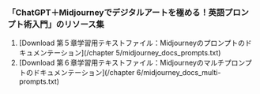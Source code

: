 ### 「ChatGPT＋Midjourneyでデジタルアートを極める！英語プロンプト術入門」のリソース集

1. [Download 第５章学習用テキストファイル：Midjourneyのプロンプトのドキュメンテーション](/chapter 5/midjourney_docs_prompts.txt)
1. [Download 第６章学習用テキストファイル：Midjourneyのマルチプロンプトのドキュメンテーション](/chapter 6/midjourney_docs_multi-prompts.txt)